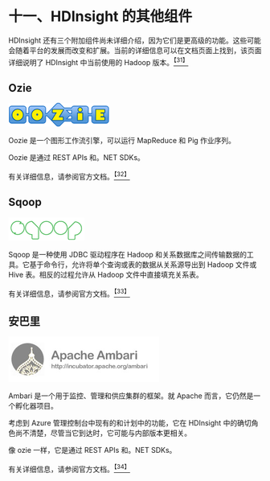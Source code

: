 # 十一、HDInsight 的其他组件

HDInsight 还有三个附加组件尚未详细介绍，因为它们是更高级的功能。这些可能会随着平台的发展而改变和扩展。当前的详细信息可以在文档页面上找到，该页面详细说明了 HDInsight 中当前使用的 Hadoop 版本。[<sup>【31】</sup>](12.html#_ftn31)

## Ozie

![Oozie](img/image030.png)

Oozie 是一个图形工作流引擎，可以运行 MapReduce 和 Pig 作业序列。

Oozie 是通过 REST APIs 和。NET SDKs。

有关详细信息，请参阅官方文档。[<sup>【32】</sup>](12.html#_ftn32)

## Sqoop

![Sqoop](img/image031.png)

Sqoop 是一种使用 JDBC 驱动程序在 Hadoop 和关系数据库之间传输数据的工具。它基于命令行，允许将单个查询或表的数据从关系源导出到 Hadoop 文件或 Hive 表。相反的过程允许从 Hadoop 文件中直接填充关系表。

有关详细信息，请参阅官方文档。[<sup>【33】</sup>](12.html#_ftn33)

## 安巴里

![Ambari](img/image032.jpg)

Ambari 是一个用于监控、管理和供应集群的框架。就 Apache 而言，它仍然是一个孵化器项目。

考虑到 Azure 管理控制台中现有的和计划中的功能，它在 HDInsight 中的确切角色尚不清楚，尽管当它到达时，它可能与内部版本更相关。

像 ozie 一样，它是通过 REST APIs 和。NET SDKs。

有关详细信息，请参阅官方文档。[<sup>【34】</sup>](12.html#_ftn34)